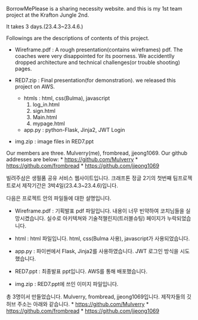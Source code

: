 BorrowMePlease is a sharing necessity website.
and this is my 1st team project at the Krafton Jungle 2nd.

It takes 3 days.(23.4.3~23.4.6.)

Followings are the descriptions of contents of this project.

- Wireframe.pdf : A rough presentation(contains wireframes) pdf. The coaches were very disappointed for its poorness. We accidentlly dropped architecture and technical challenges(or trouble shooting) pages. 

- RED7.zip : Final presentation(for demonstration). we released this project on AWS.
	* htmls : html, css(Bulma), javascript
		1. log_in.html
		2. sign.html
		3. Main.html
		4. mypage.html
	* app.py : python-Flask, Jinja2, JWT Login

- img.zip : image files in RED7.ppt

Our members are three. Mulverry(me), frombread, jjeong1069.
Our github addresses are below:
	* https://github.com/Mulverry
	* https://github.com/frombread
	* https://github.com/jjeong1069


빌려주삼은 생필품 공유 서비스 웹사이트입니다.
크래프톤 정글 2기의 첫번째 팀프로젝트로서 제작기간은 3박4일(23.4.3~23.4.6)입니다.

다음은 프로젝트 안의 파일들에 대한 설명입니다.
- Wireframe.pdf : 기획발표 pdf 파일입니다. 내용이 너무 빈약하여 코치님들을 실망시켰습니다. 실수로 아키텍쳐와 기술적챌린지(트러블슈팅) 페이지가 누락되었습니다.

- html : html 파일입니다. html, css(Bulma 사용), javascript가 사용되었습니다.
- app.py : 파이썬에서 Flask, Jinja2를 사용하였습니다. JWT 로그인 방식을 시도했습니다.

- RED7.ppt : 최종발표 ppt입니다. AWS를 통해 배포했습니다.
- img.zip : RED7.ppt에 쓰인 이미지 파일입니다.

총 3명이서 만들었습니다. Mulverry, frombread, jjeong1069입니다.
제작자들의 깃허브 주소는 아래와 같습니다.
	* https://github.com/Mulverry
	* https://github.com/frombread
	* https://github.com/jjeong1069
